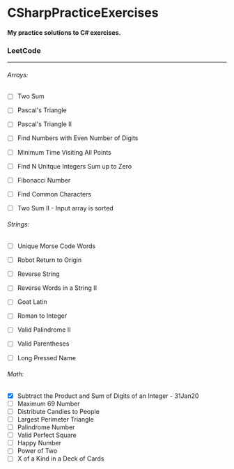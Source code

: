 # CSharpPracticeExercises
#### My practice solutions to C# exercises.

### LeetCode
-------------------------------

###### Arrays:

- [ ] Two Sum
- [ ] Pascal's Triangle
- [ ] Pascal's Triangle II
- [ ] Find Numbers with Even Number of Digits
- [ ] Minimum Time Visiting All Points
- [ ] Find N Unitque Integers Sum up to Zero
- [ ] Fibonacci Number
- [ ] Find Common Characters
- [ ] Two Sum II - Input array is sorted



###### Strings:

- [ ] Unique Morse Code Words
- [ ] Robot Return to Origin
- [ ] Reverse String
- [ ] Reverse Words in a String II
- [ ] Goat Latin
- [ ] Roman to Integer
- [ ] Valid Palindrome II
- [ ] Valid Parentheses
- [ ] Long Pressed Name


###### Math:

- [X] Subtract the Product and Sum of Digits of an Integer - 31Jan20
- [ ] Maximum 69 Number
- [ ] Distribute Candies to People
- [ ] Largest Perimeter Triangle
- [ ] Palindrome Number
- [ ] Valid Perfect Square
- [ ] Happy Number
- [ ] Power of Two
- [ ] X of a Kind in a Deck of Cards
